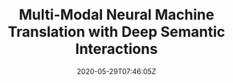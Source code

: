 ---
title: "Multi-Modal Neural Machine Translation with Deep Semantic Interactions"
authors:
- Jinsong Su
- Jinchang Chen
- Hui Jiang
- Xiangwen Zhang
- Chulun Zhou
- Huan Lin
- Qingqiang Wu
- Yongxuan Lai
author_notes:
- 
- 
- 
- 
- 
- 
- 
- 
date: "2020-05-29T07:46:05Z"
publishDate: "2025-05-29T07:46:05Z"
publication_types: [2）多模态机器翻译]
publication: "**Information Sciences.** (CCF-B类)"
---